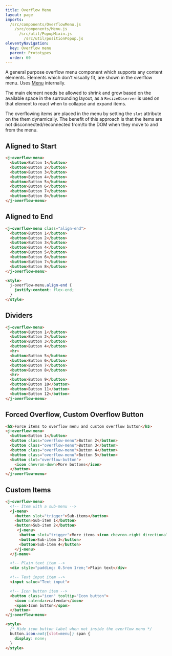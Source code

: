 ```yaml
---
title: Overflow Menu
layout: page
imports:
  /src/components/OverflowMenu.js
    /src/components/Menu.js
      /src/util/PopupMixin.js
        /src/util/positionPopup.js
eleventyNavigation:
  key: Overflow menu
  parent: Prototypes
  order: 60
---
```


A general purpose overflow menu component which supports any content elements. Elements which don't visually fit, are shown in the overflow menu. Uses [Menu](/prototypes/menu) internally.

The main element needs be allowed to shrink and grow based on the available space in the surrounding layout, as a `ResizeObserver` is used on that element to react when to collapse and expand items.

The overflowing items are placed in the menu by setting the `slot` attribute on the them dynamically. The benefit of this approach is that the items are not disconnected/reconnected from/to the DOM when they move to and from the menu.

## Aligned to Start
<render-example></render-example>
```html
<j-overflow-menu>
  <button>Button 1</button>
  <button>Button 2</button>
  <button>Button 3</button>
  <button>Button 4</button>
  <button>Button 5</button>
  <button>Button 6</button>
  <button>Button 7</button>
  <button>Button 8</button>
</j-overflow-menu>
```

## Aligned to End
<render-example></render-example>
```html
<j-overflow-menu class="align-end">
  <button>Button 1</button>
  <button>Button 2</button>
  <button>Button 3</button>
  <button>Button 4</button>
  <button>Button 5</button>
  <button>Button 6</button>
  <button>Button 7</button>
  <button>Button 8</button>
</j-overflow-menu>

<style>
  j-overflow-menu.align-end {
    justify-content: flex-end;
  }
</style>
```

## Dividers
<render-example></render-example>
```html
<j-overflow-menu>
  <button>Button 1</button>
  <button>Button 2</button>
  <button>Button 3</button>
  <button>Button 4</button>
  <hr>
  <button>Button 5</button>
  <button>Button 6</button>
  <button>Button 7</button>
  <button>Button 8</button>
  <hr>
  <button>Button 9</button>
  <button>Button 10</button>
  <button>Button 11</button>
  <button>Button 12</button>
</j-overflow-menu>

```


## Forced Overflow, Custom Overflow Button
<render-example></render-example>
```html
<h5>Force items to overflow menu and custom overflow button</h5>
<j-overflow-menu>
  <button>Button 1</button>
  <button class="overflow-menu">Button 2</button>
  <button class="overflow-menu">Button 3</button>
  <button class="overflow-menu">Button 4</button>
  <button class="overflow-menu">Button 5</button>
  <button slot="overflow-button">
    <icon chevron-down>More buttons</icon>
  </button>
</j-overflow-menu>
```


## Custom Items
<render-example></render-example>
```html
<j-overflow-menu>
  <!-- Item with a sub-menu -->
  <j-menu>
    <button slot="trigger">Sub-items</button>
    <button>Sub-item 1</button>
    <button>Sub-item 2</button>
     <j-menu>
      <button slot="trigger">More items <icon chevron-right directional></icon></button>
      <button>Sub-item 3</button>
      <button>Sub-item 4</button>
    </j-menu>
  </j-menu>

  <!-- Plain text item -->
  <div style="padding: 0.5rem 1rem;">Plain text</div>

  <!-- Text input item -->
  <input value="Text input">

  <!-- Icon button item -->
  <button class="icon" tooltip="Icon button">
    <icon calendar>calendar</icon>
    <span>Icon button</span>
  </button>
</j-overflow-menu>

<style>
  /* Hide icon button label when not inside the overflow menu */
  button.icon:not([slot=menu]) span {
    display: none;
  }
</style>
```
